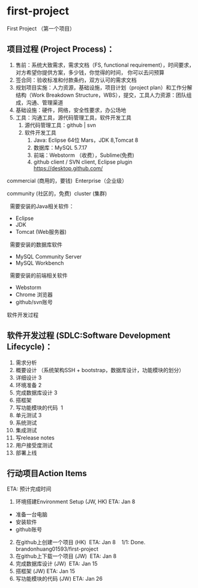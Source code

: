 # first-project


First Project （第一个项目）

## 项目过程 (Project Process)：

1. 售前：系统大致需求，需求文档（FS, functional requirement），时间要求， 对方希望你提供方案，多少钱，你觉得的时间， 你可以去问预算
2. 签合同：验收标准和付款条约，双方认可的需求文档
3. 规划项目实施：人力资源，基础设施，项目计划（project plan）和工作分解结构（Work Breakdown Structure，WBS），提交，工具人力资源：团队组成，沟通、管理渠道
 1. 基础设施：硬件，网络，安全性要求，办公场地
 2. 工具：沟通工具，源代码管理工具，软件开发工具
     1. 源代码管理工具：github | svn 
     2. 软件开发工具
         1. Java: Eclipse 64位 Mars，JDK 8,Tomcat 8 
         2. 数据库：MySQL 5.7.17 
         3. 前端：Webstorm （收费），Sublime(免费)
         4. github client / SVN client, Eclipse plugin
     https://desktop.github.com/
     
commercial
(商用的，要钱)  Enterprise（企业级）

community
(社区的，免费)  cluster (集群)

 
需要安装的Java相关软件：
* Eclipse
* JDK
* Tomcat (Web服务器)

 
需要安装的数据库软件
* MySQL Community Server
* MySQL Workbench

 
需要安装的前端相关软件
* Webstorm
* Chrome 浏览器
* github/svn账号


软件开发过程
 
## 软件开发过程 (SDLC:Software Development Lifecycle)：
1. 需求分析
2. 概要设计 （系统架构SSH + bootstrap，数据库设计，功能模块的划分）
3. 详细设计 3
4. 环境准备 2
5. 完成数据库设计 3
6. 搭框架
7. 写功能模块的代码  1
8. 单元测试 3
9. 系统测试
10. 集成测试
11. 写release notes
12. 用户接受度测试
13. 部署上线
 

## 行动项目Action Items 
ETA: 预计完成时间

1. 环境搭建Environment Setup (JW, HK) ETA: Jan 8
  + 准备一台电脑 
  + 安装软件
  + github账号
  
2. 在github上创建一个项目 (HK)  ETA: Jan 8
    1/1: Done. brandonhuang01593/first-project 
3. 在github上下载一个项目 (JW)  ETA: Jan 8
4. 完成数据库设计 (JW)  ETA: Jan 15
5. 搭框架 (JW) ETA: Jan 15
6. 写功能模块的代码 (JW) ETA: Jan 26









